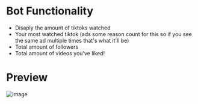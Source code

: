 Bot Functionality 
========================
- Disaply the amount of tiktoks watched
- Your most watched tiktok (ads some reason count for this so if you see the same ad multiple times that's what it'll be)
- Total amount of followers
- Total amount of videos you've liked!

Preview 
========================
![image](https://pbs.twimg.com/media/Ghn3KFLX0AAZVXY?format=png&name=900x900)

